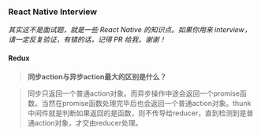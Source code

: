 ### React Native Interview

_其实这不是面试题，就是一些 React Native 的知识点。如果你用来 interview，请一定反复验证，有错的话，记得 PR 给我，谢谢！_


#### Redux
>**同步action与异步action最大的区别是什么？**

>同步只返回一个普通action对象。而异步操作中途会返回一个promise函数。当然在promise函数处理完毕后也会返回一个普通action对象。thunk中间件就是判断如果返回的是函数，则不传导给reducer，直到检测到是普通action对象，才交由reducer处理。